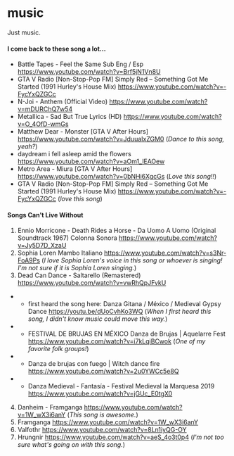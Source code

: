 # music
Just music.


#### I come back to these song a lot...

- Battle Tapes - Feel the Same Sub Eng / Esp https://www.youtube.com/watch?v=Brf5jN1Vn8U
- GTA V Radio [Non-Stop-Pop FM] Simply Red – Something Got Me Started (1991 Hurley's House Mix) https://www.youtube.com/watch?v=-FycYxQZGCc
- N-Joi - Anthem (Official Video) https://www.youtube.com/watch?v=mDURChQ7w54
- Metallica - Sad But True Lyrics (HD) https://www.youtube.com/watch?v=O_4OfD-wmGs
- Matthew Dear - Monster [GTA V After Hours] https://www.youtube.com/watch?v=JduuaIxZGM0 (*Dance to this song, yeah?*)
- daydream i fell asleep amid the flowers https://www.youtube.com/watch?v=aOm1_lEAOew
- Metro Area - Miura [GTA V After Hours] https://www.youtube.com/watch?v=0bNHi6XgcGs (*Love this song!!*)
- GTA V Radio [Non-Stop-Pop FM] Simply Red – Something Got Me Started (1991 Hurley's House Mix) https://www.youtube.com/watch?v=-FycYxQZGCc (*love this song*)

#### Songs Can't Live Without

1. Ennio Morricone - Death Rides a Horse - Da Uomo A Uomo (Original Soundtrack 1967) Colonna Sonora https://www.youtube.com/watch?v=Jy5D7D_XzaU
2. Sophia Loren Mambo Italiano https://www.youtube.com/watch?v=s3Nr-FoA9Ps (*I love Sophia Loren's voice in this song or whoever is singing! I'm not sure if it is Sophia Loren singing.*)
3. Dead Can Dance - Saltarello (Remastered) https://www.youtube.com/watch?v=vwRhQpJFvkU
- - first heard the song here: Danza Gitana / México / Medieval Gypsy Dance https://youtu.be/dUoCvhKo3WQ (*When I first heard this song, I didn't know music could move this way.*)
- - FESTIVAL DE BRUJAS EN MÉXICO Danza de Brujas | Aquelarre Fest https://www.youtube.com/watch?v=i7kLqiBCwok (*One of my favorite folk groups!*)
- - Danza de brujas con fuego | Witch dance fire https://www.youtube.com/watch?v=2u0YWCc5e8Q
- - Danza Medieval - Fantasía - Festival Medieval la Marquesa 2019 https://www.youtube.com/watch?v=jGUc_E0tgX0


4. Danheim - Framganga https://www.youtube.com/watch?v=1W_wX3i6anY (*This song is awesome.*)
5. Framganga https://www.youtube.com/watch?v=1W_wX3i6anY
6. Valfothr https://www.youtube.com/watch?v=8Ln1iyQG-OY
7. Hrungnir https://www.youtube.com/watch?v=aeS_4o3t0p4 (*I'm not too sure what's going on with this song.*)

